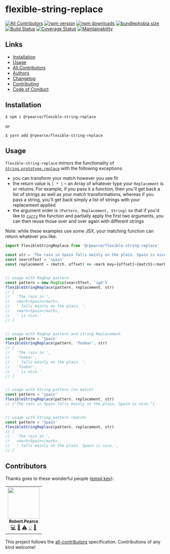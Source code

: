 # flexible-string-replace
[![All Contributors](https://img.shields.io/badge/all_contributors-1-orange.svg?style=flat-square)](#contributors)
[![npm version](https://img.shields.io/npm/v/@rpearce/flexible-string-replace.svg)](https://www.npmjs.com/package/@rpearce/flexible-string-replace) [![npm downloads](https://img.shields.io/npm/dm/@rpearce/flexible-string-replace.svg)](https://www.npmjs.com/package/@rpearce/flexible-string-replace) [![bundlephobia size](https://badgen.net/bundlephobia/minzip/@rpearce/flexible-string-replace)](bundlephobia.com/result?p=@rpearce/flexible-string-replace) [![Build Status](https://travis-ci.org/rpearce/flexible-string-replace.svg?branch=master)](https://travis-ci.org/rpearce/flexible-string-replace) [![Coverage Status](https://coveralls.io/repos/github/rpearce/flexible-string-replace/badge.svg?branch=master)](https://coveralls.io/github/rpearce/flexible-string-replace?branch=master) [![Maintainability](https://api.codeclimate.com/v1/badges/ca092c1e9dfe10b455d7/maintainability)](https://codeclimate.com/github/rpearce/flexible-string-replace/maintainability)

## Links
* [Installation](#installation)
* [Usage](#usage)
* [All Contributors](#contributors)
* [Authors](./AUTHORS)
* [Changelog](./CHANGELOG.md)
* [Contributing](./CONTRIBUTING.md)
* [Code of Conduct](./CODE_OF_CONDUCT.md)

## Installation
```
$ npm i @rpearce/flexible-string-replace
```
or
```
$ yarn add @rpearce/flexible-string-replace
```

## Usage
`flexible-string-replace` mirrors the functionality of
[`String.prototype.replace`](https://developer.mozilla.org/en-US/docs/Web/JavaScript/Reference/Global_Objects/String/replace)
with the following exceptions:
* you can transform your match however you see fit
* the return value is `[ * ]` – an Array of whatever type your `Replacement` is
  or returns. For example, if you pass it a function, then you'll get back a
  list of strings as well as your match transformations, whereas if you pass a
  string, you'll get back simply a list of strings with your replacement applied
* the argument order is `(Pattern, Replacement, String)` so that if you'd like
  to [`curry`](https://ramdajs.com/docs/#curry) the function and partially apply
  the first two arguments, you can then reuse those over and over again with
  different strings

Note: while these examples use some JSX, your matching function can return
whatever you like.

```js
import flexibleStringReplace from '@rpearce/flexible-string-replace'

const str = 'The rain in Spain falls mainly on the plain. Spain is nice.'
const searchText = 'spain'
const replacement = (match, offset) => <mark key={offset}>{match}</mark>


// usage with RegExp pattern
const pattern = new RegExp(searchText, 'igm')
flexibleStringReplace(pattern, replacement, str)
// [
//   'The rain in ',
//   <mark>Spain</mark>,
//   ' falls mainly on the plain. ',
//   <mark>Spain</mark>,
//   ' is nice.'
// ]


// usage with RegExp pattern and string Replacement
const pattern = 'Spain'
flexibleStringReplace(pattern, 'foobar', str)
// [
//   'The rain in ',
//   'foobar',
//   ' falls mainly on the plain. ',
//   'foobar',
//   ' is nice.'
// ]


// usage with String pattern (no match)
const pattern = 'spain'
flexibleStringReplace(pattern, replacement, str)
// ["The rain in Spain falls mainly on the plain. Spain is nice."]


// usage with String pattern (match)
const pattern = 'Spain'
flexibleStringReplace(pattern, replacement, str)
// [
//   'The rain in ',
//   <mark>Spain</mark>,
//   ' falls mainly on the plain. Spain is nice.',
// ]
```

## Contributors

Thanks goes to these wonderful people ([emoji key](https://allcontributors.org/docs/en/emoji-key)):

<!-- ALL-CONTRIBUTORS-LIST:START - Do not remove or modify this section -->
<!-- prettier-ignore-start -->
<!-- markdownlint-disable -->
<table>
  <tr>
    <td align="center"><a href="https://robertwpearce.com"><img src="https://avatars2.githubusercontent.com/u/592876?v=4" width="100px;" alt=""/><br /><sub><b>Robert Pearce</b></sub></a><br /><a href="https://github.com/rpearce/flexible-string-replace/commits?author=rpearce" title="Code">💻</a> <a href="#ideas-rpearce" title="Ideas, Planning, & Feedback">🤔</a> <a href="https://github.com/rpearce/flexible-string-replace/commits?author=rpearce" title="Tests">⚠️</a> <a href="#example-rpearce" title="Examples">💡</a> <a href="https://github.com/rpearce/flexible-string-replace/commits?author=rpearce" title="Documentation">📖</a></td>
  </tr>
</table>

<!-- markdownlint-enable -->
<!-- prettier-ignore-end -->
<!-- ALL-CONTRIBUTORS-LIST:END -->

This project follows the [all-contributors](https://github.com/all-contributors/all-contributors) specification. Contributions of any kind welcome!
